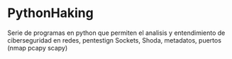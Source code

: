 # PythonHaking
Serie de programas en python que permiten el analisis y entendimiento de ciberseguridad en redes, pentestign Sockets, Shoda, metadatos, puertos (nmap pcapy scapy)
